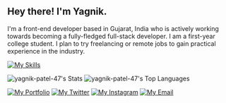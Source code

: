 ## Hey there! I'm Yagnik.

I'm a front-end developer based in Gujarat, India who is actively working towards becoming a fully-fledged full-stack developer. I am a first-year college student. I plan to try freelancing or remote jobs to gain practical experience in the industry.

[![My Skills](https://skillicons.dev/icons?i=html,css,ts,react,next,svelte,tailwind,materialui,nodejs,supabase,prisma,postgres,mysql,mongodb,docker,git,python,fastapi,redis,nestjs,vim)](https://skillicons.dev)

![yagnik-patel-47's Stats](https://github-readme-stats.vercel.app/api?username=yagnik-patel-47&theme=dark&show_icons=true&hide_border=true&count_private=true)
![yagnik-patel-47's Top Languages](https://github-readme-stats.vercel.app/api/top-langs/?username=yagnik-patel-47&theme=dark&show_icons=true&hide_border=true&layout=compact)

[![My Portfolio](https://img.shields.io/badge/my_portfolio-000?style=for-the-badge&logo=ko-fi&logoColor=white)](https://katherineoelsner.com/)
[![My Twitter](https://img.shields.io/badge/twitter-1DA1F2?style=for-the-badge&logo=twitter&logoColor=white)](https://twitter.com/yagnik_pt)
[![My Instagram](https://img.shields.io/badge/instagram-ff1c52?style=for-the-badge&logo=twitter&logoColor=white)](https://www.instagram.com/yagnik._._.patel)
[![My Email](https://img.shields.io/badge/yagnik47.dev@gmail.com-9e1b19?logo=gmail&style=for-the-badge&logoColor=white)](mailto:yagnik47.dev@gmail.com)
